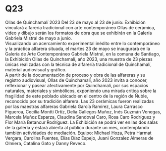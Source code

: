 # Q23
Ollas de Quinchamalí 2023 
Del 23 de mayo al 23 de junio:
Exhibición vinculará alfarería tradicional con arte contemporáneo 
Ollas de cerámica, video y dibujo serán los formatos de obra que se exhibirán en la Galería Gabriela Mistral de mayo a junio.    
Visualizando un acercamiento experimental inédito entre lo contemporáneo y la práctica alfarera situada, el martes 23 de mayo se inaugurará en la Galería de Arte Contemporáneo Gabriela Mistral, en la comuna de Santiago, la Exhibición Ollas de Quinchamalí, año 2023, una muestra de 23 piezas únicas realizadas con la técnica de alfarería tradicional de Quinchamalí, material audiovisual y gráfico.  
A partir de la documentación de proceso y obra de las alfareras y su registro audiovisual, Ollas de Quinchamalí, año 2023 invita a conocer, reflexionar y pasear afectivamente por Quinchamalí, por sus espacios naturales, materiales y simbólicos, exponiendo una mirada crítica sobre la fragilidad de este poblado ubicado en el centro de la región de Ñuble, reconocido por su tradición alfarera.
Las 23 cerámicas fueron realizadas por las maestras alfareras Gabriela García Ramírez, Laura Carrasco Figueroa, Cecilia Montti Ortíz, Delia Gallegos Muñoz, Inés Guzmán Venegas, Marcela Muñoz Esparza, Claudina Sandoval Caro, Rosa Caro Rodríguez y Flor María Betancur Rodríguez.
La Exhibición se podrá ver en las dos salas de la galería y estará abierta al público durante un mes, contemplando también actividades de mediación.
Equipo: Michael Hoza, Petra Harmat Vergara, Carolina Fuentes, Elías Díaz Espejo, Juani Gonzalez Almeras de Olmiera, Catalina Gato y Danny Reveco.
